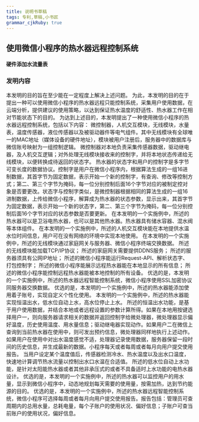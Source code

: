 ```yaml
---
title: 说明书草稿
tags: 专利,草稿,小书匠
grammar_cjkRuby: true
---
```

## 使用微信小程序的热水器远程控制系统

#### 硬件添加水流量表
### 发明内容
本发明的目的旨在至少能在一定程度上解决上述问题。
为此，本发明的目的在于提出一种可以使用微信小程序的热水器远程只能控制系统，采集用户使用数据，在云端分析，提供建议的使用策略，以达到保证热水温度的舒适性、热水器工作在相对节能状态下的目的。
为达到上述目的，本发明提出了一种使用微信小程序的热水器远程控制系统，包括以下内容：
微控制器，人机交互模块，无线模块，水量表，温度传感器，液位传感器以及被驱动器件等电气组件。其中无线模块有全球唯一的MAC地址（媒体设备的硬件地址），模块被用户注册后，服务器中的数据库与微信账号映射为一组控制逻辑。
微控制器对本地负责采集传感器数据，驱动继电器，及人机交互逻辑；对外处理无线模块接收来的控制字，并将本地状态传递给无线模块，以便转换成待返回的状态字。
热水器的状态字和用户的控制字是多字节可变长度的数据协议。控制字是用户在微信小程序内，根据算法生成的一组16进制数据，其首字节为固定数据，表示开始一个新的控制字，有查询、修改等控制方式；第二、第三个字节为掩码，每一位分别控制后面16个字节对应的被制定控对象是否要更改。状态字与控制字类似，是微控制器根据相同的算法生成的一组16进制数据，上传给微信小程序，解算成为热水器的状态参数，显示出来，其首字节为固定数据，表示开始一个新的状态字，第二、第三个字节为掩码，每一位分别控制后面16个字节对应的状态参数是否要更新。
在本发明的一个实施例中，所述的热水器可以是卫浴电热水器，也可以是其他热水器。热水器具有储水容器、混水阀等本体组件。
在本发明的一个实施例中，所述的人机交互模块能在本地提供水温水位时间信息，用户可在没有网络的环境中实现本地使用。
在本发明的一个实施例中，所述的无线模块通过家庭网关与服务器、微信小程序终端交换数据。
所述的无线模块能加载TCP/IP协议；
所述的家庭网关需要提供DDNS服务；
所述的服务器须具有公网IP地址；
所述的微信小程序能运行Request-API、解析状态字、打包控制字；
所述的微信小程序能展示远程热水器能在本地显示的所有信息；
所述的微信小程序能控制远程热水器能被本地控制的所有设备。
优选的是，本发明的一个实施例中，所述的热水器远程智能控制系统，微信小程序使用SSL加密协议同服务器交换数据。
优选的是，本发明的一个实施例中，所述的热水器能添加使用着子账号，实现自定义个性化使用。
本发明的一个实施例中，所述的热水器能实现恒温出水，低水位自动上水，高水位停止上水。
所述的恒温出水功能，是基于用户使用数据，并结合本地或者远程设置的参数计算所得。如果在本地用按键选择用户一，则向服务器请求相关的数据并返回控制字给微处理器，微处理器显示偏好温度，历史使用温度、用水量信息；驱动继电器实现动作。如果用户二在微信上查询到当前热水器在使用中，则可发出预约信息，微处理器同样地执行上述动作。如果用户在使用中对出水温度感觉不适，处理器记录使用数据，服务器保留一段时间的历史信息，并生成最新的数据。小程序每天或者每周或者每月向用户提交使用报告。
当用户设定某个温度值后，传感器检测冷水、热水温度以及出水口温度，快速地计算调节热水流量以控制出水口水温在合适值。
所述的低水位自动上水功能，是针对太阳能热水器或者其他非承压式的或者不具备适时上水功能的电热水器设计。
优选的是，本发明的一个实施例中，所述的热水器可以监控用户的用水量，显示到微信小程序中，动态地规划每天需要的使用量，按需加热，达到节约能源的目的。
优选的是，本发明的一个实施例中，所述的热水器远程智能控制系统，微信小程序可选择每周或者每月向用户提交使用报告。报告包括：管理员可查周期内的总用水量，总耗电量，每个子账户的使用状况、偏好信息；子账户可查当前账户的使用状况，偏好信息。




